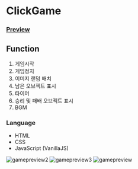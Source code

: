 # ClickGame
 
### [Preview](https://heyji-ten.github.io/ClickGame/)

## Function  
1. 게임시작
2. 게임정지
3. 이미지 랜덤 배치
4. 남은 오브젝트 표시
5. 타이머
6. 승리 및 패배 오브젝트 표시
7. BGM

### Language  
* HTML
* CSS
* JavaScript (VanillaJS)

![gamepreview2](https://user-images.githubusercontent.com/59608643/128633815-f9ad0855-5125-4c9a-8de9-d9e7bac8f7f1.jpg)
![gamepreview3](https://user-images.githubusercontent.com/59608643/128633816-2bcc04d6-1c23-4f68-b2a4-d682c3940648.jpg)
![gamepreview](https://user-images.githubusercontent.com/59608643/128633814-f0300da5-0a00-49db-9ebe-0a3ea6683523.jpg)
